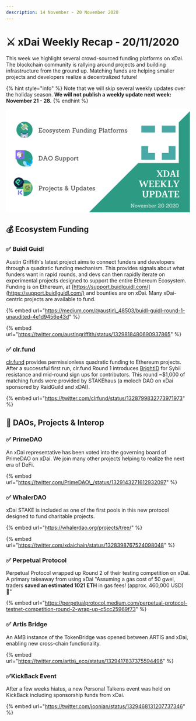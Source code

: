 ```yaml
---
description: 14 November - 20 November 2020
---
```


# ⚔️ xDai Weekly Recap - 20/11/2020

This week we highlight several crowd-sourced funding platforms on xDai. The blockchain community is rallying around projects and building infrastructure from the ground up. Matching funds are helping smaller projects and developers realize a decentralized future!  

{% hint style="info" %}
Note that we will skip several weekly updates over the holiday season. **We will not publish a weekly update next week: November 21 - 28.**
{% endhint %}

![](../../../../.gitbook/assets/green-and-black-modern-sales-marketing-presentation%20%2819%29.png)

## 💰 Ecosystem Funding

### ✅ Buidl Guidl 

Austin Griffith's latest project aims to connect funders and developers through a quadratic funding mechanism. This provides signals about what funders want in rapid rounds, and devs can then rapidly iterate on experimental projects designed to support the entire Ethereum Ecosystem. Funding is on Ethereum, at [https://support.buidlguidl.com/](https://support.buidlguidl.com/) and bounties are on xDai. Many xDai-centric projects are available to fund.

{% embed url="https://medium.com/@austin\_48503/buidl-guidl-round-1-unaudited-4e1d9456e43d" %}

{% embed url="https://twitter.com/austingriffith/status/1329818480690937865" %}

### ✅ clr.fund

[clr.fund](http://clr.fund/#/) provides permissionless quadratic funding to Ethereum projects. After a successful first run, clr.fund Round 1 introduces [BrightID](https://www.brightid.org/) for Sybil resistance and mid-round sign ups for contributors.  This round ~$1,000 of matching funds were provided by STAKEhaus \(a moloch DAO on xDai sponsored by RaidGuild and xDAI\).

{% embed url="https://twitter.com/clrfund/status/1328799832773971973" %}

## 🦋 DAOs, Projects & Interop

### ✅ PrimeDAO

An xDai representative has been voted into the governing board of PrimeDAO on xDai. We join many other projects helping to realize the next era of DeFi.

{% embed url="https://twitter.com/PrimeDAO\_/status/1329143271612932097" %}

### ✅ WhalerDAO

xDai STAKE is included as one of the first pools in this new protocol designed to fund charitable projects.

{% embed url="https://whalerdao.org/projects/tree/" %}

{% embed url="https://twitter.com/xdaichain/status/1328398767524098048" %}

### ✅ Perpetual Protocol

Perpetual Protocol wrapped up Round 2 of their testing competition on xDai.  A primary takeaway from using xDai "Assuming a gas cost of 50 gwei, traders **saved an estimated 1021 ETH** in gas fees! \(approx. 460,000 USD\) 🙌"

{% embed url="https://perpetualprotocol.medium.com/perpetual-protocol-testnet-competition-round-2-wrap-up-c5cc25969f73" %}

### ✅ Artis Bridge

An AMB instance of the TokenBridge was opened between ARTIS and xDai, enabling new cross-chain functionality.

{% embed url="https://twitter.com/artis\_eco/status/1329417837375594496" %}

### ✅KickBack Event

After a few weeks hiatus, a new Personal Talkens event was held on KickBack including sponsorship funds from xDai.

{% embed url="https://twitter.com/joonian/status/1329468131207737346" %}





###  

